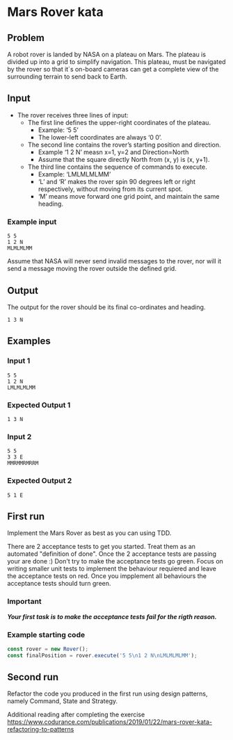 # Mars Rover kata

## Problem

A robot rover is landed by NASA on a plateau on Mars.
The plateau is divided up into a grid to simplify navigation.
This plateau, must be navigated by the rover so that it´s on-board cameras can get a complete view of the surrounding terrain to send back to Earth.

## Input

- The rover receives three lines of input:
  - The first line defines the upper-right coordinates of the plateau.
    - Example: ‘5 5’
    - The lower-left coordinates are always ‘0 0’.
  - The second line contains the rover’s starting position and direction.
    - Example ‘1 2 N’ measn x=1, y=2 and Direction=North
    - Assume that the square directly North from (x, y) is (x, y+1).
  - The third line contains the sequence of commands to execute.
    - Example: ‘LMLMLMLMM’
    - ‘L’ and ‘R’ makes the rover spin 90 degrees left or right respectively, without moving from its current spot.
    - ‘M’ means move forward one grid point, and maintain the same heading.

### Example input

```text
5 5
1 2 N
MLMLMLMM
```

Assume that NASA will never send invalid messages to the rover, nor will it send a message moving the rover outside the defined grid.

## Output

The output for the rover should be its final co-ordinates and heading.

```text
1 3 N
```

## Examples

### Input 1

```text
5 5
1 2 N
LMLMLMLMM
```

### Expected Output 1

```text
1 3 N
```

### Input 2

```text
5 5
3 3 E
MMRMMRMRRM
```

### Expected Output 2

```text
5 1 E
```

## First run

Implement the Mars Rover as best as you can using TDD.

There are 2 acceptance tests to get you started. Treat them as an automated "definition of done". Once the 2 acceptance tests are passing your are done :) Don't try to make the acceptance tests go green. Focus on writing smaller unit tests to implement the behaviour requiered and leave the acceptance tests on red. Once you impplement all behaviours the acceptance tests should turn green.

### Important

**_Your first task is to make the acceptance tests fail for the rigth reason._**

### Example starting code

```typescript
const rover = new Rover();
const finalPosition = rover.execute('5 5\n1 2 N\nLMLMLMLMM');
```

## Second run

Refactor the code you produced in the first run using design patterns, namely Command, State and Strategy.

Additional reading after completing the exercise <https://www.codurance.com/publications/2019/01/22/mars-rover-kata-refactoring-to-patterns>
